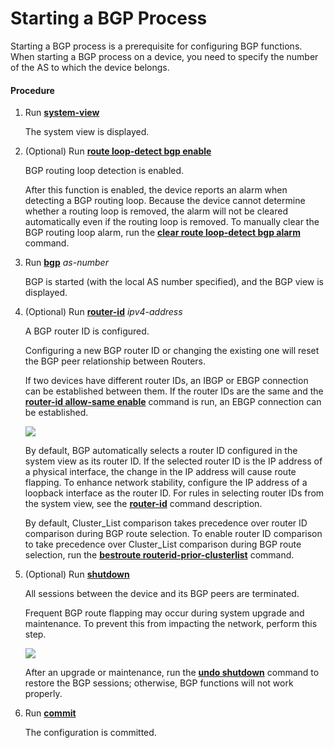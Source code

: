 Starting a BGP Process
======================

Starting a BGP process is a prerequisite for configuring BGP functions. When starting a BGP process on a device, you need to specify the number of the AS to which the device belongs.

#### Procedure

1. Run [**system-view**](cmdqueryname=system-view)
   
   
   
   The system view is displayed.
2. (Optional) Run [**route loop-detect bgp enable**](cmdqueryname=route+loop-detect+bgp+enable)
   
   
   
   BGP routing loop detection is enabled.
   
   
   
   After this function is enabled, the device reports an alarm when detecting a BGP routing loop. Because the device cannot determine whether a routing loop is removed, the alarm will not be cleared automatically even if the routing loop is removed. To manually clear the BGP routing loop alarm, run the [**clear route loop-detect bgp alarm**](cmdqueryname=clear+route+loop-detect+bgp+alarm) command.
3. Run [**bgp**](cmdqueryname=bgp) *as-number*
   
   
   
   BGP is started (with the local AS number specified), and the BGP view is displayed.
4. (Optional) Run [**router-id**](cmdqueryname=router-id) *ipv4-address*
   
   
   
   A BGP router ID is configured.
   
   
   
   Configuring a new BGP router ID or changing the existing one will reset the BGP peer relationship between Routers.
   
   If two devices have different router IDs, an IBGP or EBGP connection can be established between them. If the router IDs are the same and the [**router-id allow-same enable**](cmdqueryname=router-id+allow-same+enable) command is run, an EBGP connection can be established.
   
   ![](../../../../public_sys-resources/note_3.0-en-us.png) 
   
   By default, BGP automatically selects a router ID configured in the system view as its router ID. If the selected router ID is the IP address of a physical interface, the change in the IP address will cause route flapping. To enhance network stability, configure the IP address of a loopback interface as the router ID. For rules in selecting router IDs from the system view, see the [**router-id**](cmdqueryname=router-id) command description.
   
   By default, Cluster\_List comparison takes precedence over router ID comparison during BGP route selection. To enable router ID comparison to take precedence over Cluster\_List comparison during BGP route selection, run the [**bestroute routerid-prior-clusterlist**](cmdqueryname=bestroute+routerid-prior-clusterlist) command.
5. (Optional) Run [**shutdown**](cmdqueryname=shutdown)
   
   
   
   All sessions between the device and its BGP peers are terminated.
   
   
   
   Frequent BGP route flapping may occur during system upgrade and maintenance. To prevent this from impacting the network, perform this step.
   
   ![](../../../../public_sys-resources/notice_3.0-en-us.png) 
   
   After an upgrade or maintenance, run the [**undo shutdown**](cmdqueryname=undo+shutdown) command to restore the BGP sessions; otherwise, BGP functions will not work properly.
6. Run [**commit**](cmdqueryname=commit)
   
   
   
   The configuration is committed.